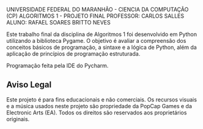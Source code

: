 UNIVERSIDADE FEDERAL DO MARANHÃO - CIENCIA DA COMPUTAÇÃO (CP)
ALGORITMOS 1 - PROJETO FINAL
PROFESSOR: CARLOS SALLES
ALUNO: RAFAEL SOARES BRITTO NEVES

Este trabalho final da disciplina de Algoritmos 1 foi desenvolvido em Python utilizando a biblioteca Pygame. O objetivo é avaliar a compreensão dos conceitos básicos de programação, a sintaxe e a lógica de Python, além da aplicação de princípios de programação estruturada.

Programação feita pela IDE do Pycharm.

## Aviso Legal

Este projeto é para fins educacionais e não comerciais. Os recursos visuais e a música usados neste projeto são propriedade da PopCap Games e da Electronic Arts (EA). Todos os direitos são reservados aos proprietários originais.
